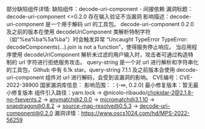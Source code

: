 
部分缺陷组件详情:
缺陷组件：decode-uri-component - 间接依赖
漏洞标题：decode-uri-component <=0.2.0 存在输入验证不当漏洞
影响描述：decode-uri-component 是一个用于解码 url 的工具包。 decode-uri-component 0.2.0 及之前的版本在使用 decodeUriComponent 类解析特制字符（如“%ea%ba%5a%ba”）时会触发异常 “Uncaught TypeError TypeError: decodeComponents(...).join is not a function”，使得服务停止响应。 当应用程序使用 decodeUriComponent 解析未过滤的用户输入时，攻击者可通过构造特制的 url 字符进行拒绝服务攻击。 query-string 是一个对 url 进行解析和字符串化的工具包，Github 中有 6.1k star。query-string 7.1.1 及之前版本会使用 decode-uri-component 组件对 url 进行解码，会受到该漏洞的影响。
CVE编号：CVE-2022-38900
国家漏洞库信息：
影响范围：：(-∞, 0.2.0]
最小修复版本：暂无最小修复版本
组件引入路径：yarn.lock -> @nicolo-ribaudo/chokidar-2@2.1.8-no-fsevents.2 -> anymatch@2.0.0 -> micromatch@3.1.10 -> snapdragon@0.8.2 -> source-map-resolve@0.5.3 -> decode-uri-component@0.2.0
漏洞详情：https://www.oscs1024.com/hd/MPS-2022-56259